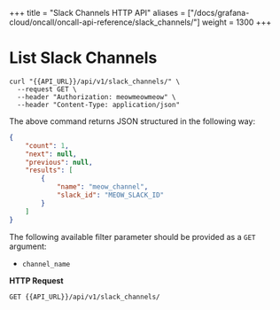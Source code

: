 +++
title = "Slack Channels HTTP API"
aliases = ["/docs/grafana-cloud/oncall/oncall-api-reference/slack_channels/"]
weight = 1300
+++

# List Slack Channels

```shell
curl "{{API_URL}}/api/v1/slack_channels/" \
  --request GET \
  --header "Authorization: meowmeowmeow" \
  --header "Content-Type: application/json" 
```

The above command returns JSON structured in the following way:

```json
{
    "count": 1,
    "next": null,
    "previous": null,
    "results": [
        {
            "name": "meow_channel",
            "slack_id": "MEOW_SLACK_ID"
        }
    ]
}
```

The following available filter parameter should be provided as a `GET` argument:

* `channel_name`

**HTTP Request**

`GET {{API_URL}}/api/v1/slack_channels/`